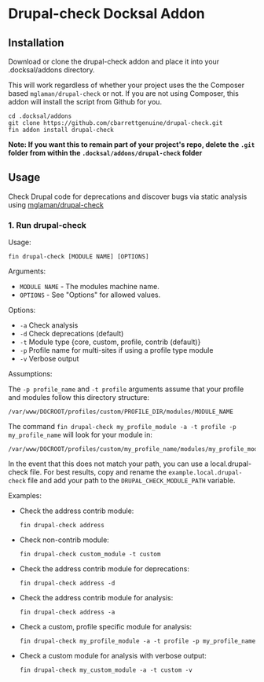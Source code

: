 # Drupal-check Docksal Addon

## Installation

Download or clone the drupal-check addon and place it into your .docksal/addons directory.

This will work regardless of whether your project uses the the Composer based `mglaman/drupal-check` or not.  If you are not using Composer, this addon will install the script from Github for you.

```shell
cd .docksal/addons
git clone https://github.com/cbarrettgenuine/drupal-check.git
fin addon install drupal-check
```

__Note: If you want this to remain part of your project's repo, delete the `.git` folder from within the `.docksal/addons/drupal-check` folder__

## Usage

Check Drupal code for deprecations and discover bugs via static analysis using [mglaman/drupal-check](https://github.com/mglaman/drupal-check)

### 1. Run drupal-check

Usage:

  ```shell
  fin drupal-check [MODULE NAME] [OPTIONS]
  ```

Arguments:

* `MODULE NAME` - The modules machine name.
* `OPTIONS` - See "Options" for allowed values.

Options:

* `-a` Check analysis
* `-d` Check deprecations (default)
* `-t` Module type {core, custom, profile, contrib (default)}
* `-p` Profile name for multi-sites if using a profile type module
* `-v` Verbose output

Assumptions:

The `-p profile_name` and `-t profile` arguments assume that your profile and modules follow this directory structure:
```
/var/www/DOCROOT/profiles/custom/PROFILE_DIR/modules/MODULE_NAME
```
The command `fin drupal-check my_profile_module -a -t profile -p my_profile_name` will look for your module in:
```
/var/www/DOCROOT/profiles/custom/my_profile_name/modules/my_profile_module
```

In the event that this does not match your path, you can use a local.drupal-check file. For best results, copy and rename the `example.local.drupal-check` file and add your path to the `DRUPAL_CHECK_MODULE_PATH` variable.

Examples:

* Check the address contrib module:

  ```shell
  fin drupal-check address
  ```

* Check non-contrib module:

  ```shell
  fin drupal-check custom_module -t custom
  ```

* Check the address contrib module for deprecations:

  ```shell
  fin drupal-check address -d
  ```

* Check the address contrib module for analysis:

  ```shell
  fin drupal-check address -a
  ```

* Check a custom, profile specific module for analysis:

  ```shell
  fin drupal-check my_profile_module -a -t profile -p my_profile_name
  ```

* Check a custom module for analysis with verbose output:

  ```shell
  fin drupal-check my_custom_module -a -t custom -v
  ```
